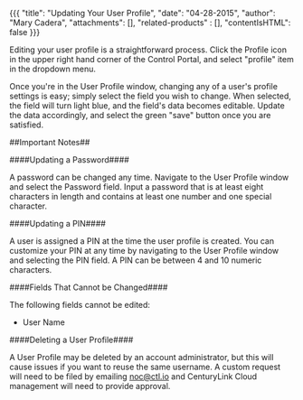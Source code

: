 {{{
  "title": "Updating Your User Profile",
  "date": "04-28-2015",
  "author": "Mary Cadera",
  "attachments": [],
  "related-products" : [],
  "contentIsHTML": false
}}}

Editing your user profile is a straightforward process. Click the Profile icon in the upper right hand corner of the Control Portal, and select "profile" item in the dropdown menu.

Once you're in the User Profile window, changing any of a user's profile settings is easy; simply select the field you wish to change. When selected, the field will turn light blue, and the field's data becomes editable. Update the data accordingly, and select the green "save" button once you are satisfied.

##Important Notes##

####Updating a Password####

A password can be changed any time. Navigate to the User Profile window and select the Password field. Input a password that is at least eight characters in length and contains at least one number and one special character.


####Updating a PIN####

A user is assigned a PIN at the time the user profile is created. You can customize your PIN at any time by navigating to the User Profile window and selecting the PIN field. A PIN can be between 4 and 10 numeric characters.  

####Fields That Cannot be Changed####

The following fields cannot be edited:

* User Name

####Deleting a User Profile####

A User Profile may be deleted by an account administrator, but this will cause issues if you want to reuse the same username. A custom request will need to be filed by emailing noc@ctl.io and CenturyLink Cloud management will need to provide approval.
